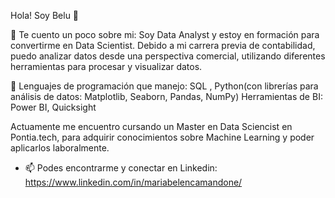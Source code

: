 Hola! Soy Belu 👋

🔎 Te cuento un poco sobre mi: Soy Data Analyst y estoy en formación para convertirme en Data Scientist. Debido a mi carrera previa de contabilidad, puedo analizar datos desde una perspectiva comercial, utilizando diferentes herramientas para procesar y visualizar datos. 

🌱 Lenguajes de programación que manejo: SQL , Python(con librerías para análisis de datos: Matplotlib, Seaborn, Pandas, NumPy) Herramientas de BI: Power BI, Quicksight
      
      
Actuamente me encuentro cursando un Master en Data Sciencist en Pontia.tech, para adquirir conocimientos sobre Machine Learning y poder aplicarlos laboralmente. 


- 📫 Podes encontrarme y conectar en Linkedin: https://www.linkedin.com/in/mariabelencamandone/

